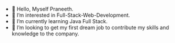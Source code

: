 - 👋 Hello, Myself Praneeth.
- 👀 I’m interested in Full-Stack-Web-Development.
- 🌱 I’m currently learning Java Full Stack.
- 💞️ I’m looking to get my first dream job to contribute my skills and knowledge to the company.
